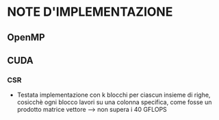 # NOTE D'IMPLEMENTAZIONE

## OpenMP

## CUDA
### CSR
* Testata implementazione con k blocchi per ciascun insieme di righe, cosicchè ogni blocco lavori
    su una colonna specifica, come fosse un prodotto matrice vettore --> non supera i 40 GFLOPS